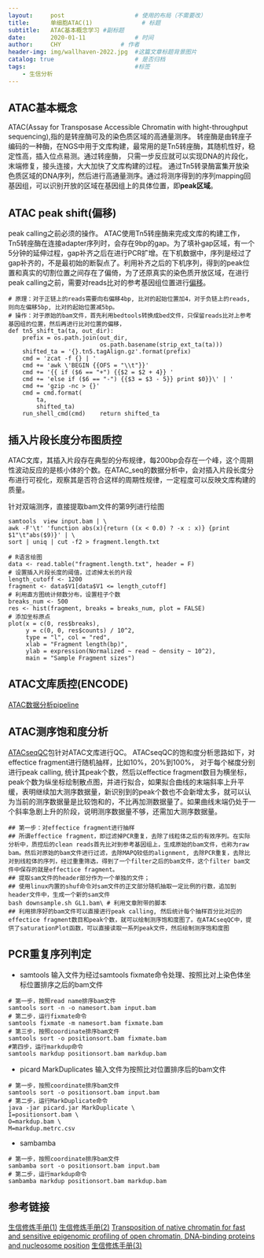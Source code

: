 ```yaml
---
layout:     post   				    # 使用的布局（不需要改）
title:      单细胞ATAC(1)				# 标题 
subtitle:   ATAC基本概念学习 #副标题
date:       2020-01-11 				# 时间
author:     CHY					# 作者
header-img: img/wallhaven-2022.jpg 	#这篇文章标题背景图片
catalog: true 						# 是否归档
tags:								#标签
    - 生信分析
---
```


## ATAC基本概念
ATAC(Assay for Transposase Accessible Chromatin with hight-throughput sequencing),指的是转座酶可及的染色质区域的高通量测序。
转座酶是由转座子编码的一种酶，在NGS中用于文库构建，最常用的是Tn5转座酶，其随机性好，稳定性高，插入位点易测。通过转座酶， 只需一步反应就可以实现DNA的片段化，末端修复，接头连接，大大加快了文库构建的过程。
通过Tn5转录酶富集开放染色质区域的DNA序列，然后进行高通量测序。通过将测序得到的序列mapping回基因组，可以识别开放的区域在基因组上的具体位置，即**peak区域**。

## ATAC peak shift(偏移)
peak calling之前必须的操作。
ATAC使用Tn5转座酶来完成文库的构建工作，Tn5转座酶在连接adapter序列时，会存在9bp的gap。为了填补gap区域，有一个5分钟的延伸过程，gap补齐之后在进行PCR扩增。在下机数据中，序列是经过了gap补齐的，不是最初始的断裂点了。利用补齐之后的下机序列，得到的peak位置和真实的切割位置之间存在了偏倚，为了还原真实的染色质开放区域，在进行peak calling之前，需要对reads比对的参考基因组位置进行[偏移](https://galaxyproject.github.io/training-material/topics/epigenetics/tutorials/atac-seq/tutorial.html)。
```
# 原理：对于正链上的reads需要向右偏移4bp, 比对的起始位置加4，对于负链上的reads, 则向左偏移5bp, 比对的起始位置减5bp。
# 操作：对于原始的bam文件，首先利用bedtools转换成bed文件，只保留reads比对上参考基因组的位置，然后再进行比对位置的偏移，
def tn5_shift_ta(ta, out_dir):
    prefix = os.path.join(out_dir,
                          os.path.basename(strip_ext_ta(ta)))
    shifted_ta = '{}.tn5.tagAlign.gz'.format(prefix)
    cmd = 'zcat -f {} | '
    cmd += 'awk \'BEGIN {{OFS = "\\t"}}'
    cmd += '{{ if ($6 == "+") {{$2 = $2 + 4}} '
    cmd += 'else if ($6 == "-") {{$3 = $3 - 5}} print $0}}\' | '
    cmd += 'gzip -nc > {}'
    cmd = cmd.format(
        ta,
        shifted_ta)
    run_shell_cmd(cmd)    return shifted_ta
```

## 插入片段长度分布图质控
ATAC文库，其插入片段存在典型的分布规律，每200bp会存在一个峰，这个周期性波动反应的是核小体的个数。在ATAC_seq的数据分析中，会对插入片段长度分布进行可视化，观察其是否符合这样的周期性规律，一定程度可以反映文库构建的质量。

针对双端测序，直接提取bam文件的第9列进行绘图
```
samtools  view input.bam | \
awk -F'\t' 'function abs(x){return ((x < 0.0) ? -x : x)} {print $1"\t"abs($9)}' | \
sort | uniq | cut -f2 > fragment.length.txt

# R语言绘图
data <- read.table("fragment.length.txt", header = F)
# 设置插入片段长度的阈值，过滤掉太长的片段
length_cutoff <- 1200
fragment <- data$V1[data$V1 <= length_cutoff]
# 利用直方图统计频数分布，设置柱子个数
breaks_num <- 500
res <- hist(fragment, breaks = breaks_num, plot = FALSE)
# 添加坐标原点
plot(x = c(0, res$breaks),
     y = c(0, 0, res$counts) / 10^2,
     type = "l", col = "red",
     xlab = "Fragment length(bp)",
     ylab = expression(Normalized ~ read ~ density ~ 10^2),
     main = "Sample Fragment sizes")
```
## ATAC文库质控(ENCODE)
[ATAC数据分析pipeline](https://github.com/ENCODE-DCC/atac-seq-pipeline)

## ATAC测序饱和度分析
[ATACseqQC](https://bmcgenomics.biomedcentral.com/articles/10.1186/s12864-018-4559-3)包针对ATAC文库进行QC。
ATACseqQC的饱和度分析思路如下，对effectice fragment进行随机抽样，比如10%，20%到100%， 对于每个梯度分别进行peak calling, 统计其peak个数，然后以effectice fragment数目为横坐标，peak个数为纵坐标绘制散点图，并进行拟合，如果拟合曲线的末端斜率上升平缓，表明继续加大测序数据量，新识别到的peak个数也不会新增太多，就可以认为当前的测序数据量是比较饱和的，不比再加测数据量了。如果曲线末端仍处于一个斜率急剧上升的阶段，说明测序数据量不够，还需加大测序数据量。
```
## 第一步：对effectice fragment进行抽样
## 所谓effectice fragment，即过滤掉PCR重复，去除了线粒体之后的有效序列。在实际分析中，质控后的clean reads首先比对到参考基因组上，生成原始的bam文件，也称为raw bam。然后对原始的bam文件进行过滤，去除MAPQ较低的alignment, 去除PCR重复，去除比对到线粒体的序列，经过重重筛选，得到了一个filter之后的bam文件，这个filter bam文件中保存的就是effectice fragment。
## 提取sam文件的header部分作为一个单独的文件；
## 使用linux内置的shuf命令对sam文件的正文部分随机抽取一定比例的行数，追加到header文件中，生成一个新的sam文件
bash downsample.sh GL1.bam\ # 利用文章附带的脚本
## 利用排序好的bam文件可以直接进行peak calling, 然后统计每个抽样百分比对应的effectice fragment数目和peak个数，就可以绘制测序饱和度图了。在ATACseqQC中，提供了saturationPlot函数，可以直接读取一系列peak文件，然后绘制测序饱和度图
```

## PCR重复序列判定
* samtools
输入文件为经过samtools fixmate命令处理、按照比对上染色体坐标位置排序之后的bam文件
```
# 第一步，按照read name排序bam文件
samtools sort -n -o namesort.bam input.bam
# 第二步，运行fixmate命令
samtools fixmate -m namesort.bam fixmate.bam
# 第三步，按照coordinate排序bam文件
samtools sort -o positionsort.bam fixmate.bam
#第四步，运行markdup命令
samtools markdup positionsort.bam markdup.bam
```

* picard MarkDuplicates
输入文件为按照比对位置排序后的bam文件
```
# 第一步，按照coordinate排序bam文件
samtools sort -o positionsort.bam input.bam
# 第二步，运行MarkDuplicate命令
java -jar picard.jar MarkDuplicate \
I=positionsort.bam \
O=markdup.bam \
M=markdup.metrc.csv
```

* sambamba
```
# 第一步，按照coordinate排序bam文件
sambamba sort -o positionsort.bam input.bam
# 第二步，运行markdup命令
sambamba markdup positionsort.bam markdup.bam
```


## 参考链接
[生信修炼手册(1)](https://mp.weixin.qq.com/s/ckWdxn6wpH1jsRaNKWaqMQ)
[生信修炼手册(2)](https://mp.weixin.qq.com/s/2oigX9dpWypHoBt03Ezt3Q)
[Transposition of native chromatin for fast and sensitive epigenomic profiling of open chromatin, DNA-binding proteins and nucleosome position](chrome-extension://cdonnmffkdaoajfknoeeecmchibpmkmg/assets/pdf/web/viewer.html?file=http%3A%2F%2Fgalaxy.ustc.edu.cn%3A30803%2Fzhangwen%2FSystemBio%2FLesson6%2FTransposition%2520of%2520native%2520chromatin%2520for%2520fast%2520and%2520sensitive%2520epigenomic%2520profiling%2520of%2520open%2520chromatin%2C%2520DNA-binding%2520proteins%2520and%2520nucleosome%2520position.pdf)
[生信修炼手册(3)](https://mp.weixin.qq.com/s/NTv01CIo2HdN3vIPjlCtlA)